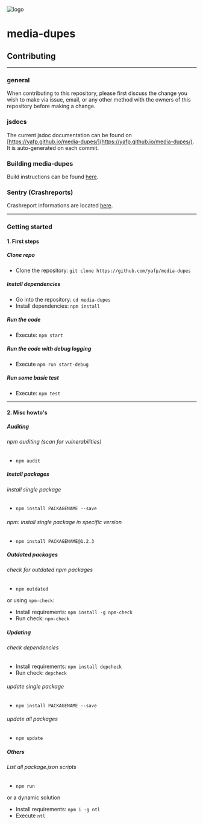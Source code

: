 ![logo](https://raw.githubusercontent.com/yafp/media-dupes/master/.github/images/logo/128x128.png)


# media-dupes
## Contributing

---

### general
When contributing to this repository, please first discuss the change you wish to make via issue,
email, or any other method with the owners of this repository before making a change.

### jsdocs
The current jsdoc documentation can be found on [https://yafp.github.io/media-dupes/](https://yafp.github.io/media-dupes/).
It is auto-generated on each commit.

### Building media-dupes
Build instructions can be found [here](BUILD.md).

### Sentry (Crashreports)
Crashreport informations are located [here](https://sentry.io/organizations/yafp/issues/?project=1847606).

---

### Getting started

#### 1. First steps

##### Clone repo
* Clone the repository: ```git clone https://github.com/yafp/media-dupes```

##### Install dependencies
* Go into the repository: ```cd media-dupes```
* Install dependencies: ```npm install```

##### Run the code
* Execute: ```npm start```

##### Run the code with debug logging
* Execute ```npm run start-debug```

##### Run some basic test
* Execute: ```npm test```

---

#### 2. Misc howto's

##### Auditing

###### npm auditing (scan for vulnerabilities)
* ```npm audit```

##### Install packages

###### install single package
* ```npm install PACKAGENAME --save```

###### npm: install single package in specific version
* ```npm install PACKAGENAME@1.2.3```


##### Outdated packages

###### check for outdated npm packages
* ```npm outdated```

or using ```npm-check```:

* Install requirements: ```npm install -g npm-check```
* Run check: ```npm-check```


##### Updating

###### check dependencies
* Install requirements: ```npm install depcheck```
* Run check: ```depcheck```

###### update single package
* ```npm install PACKAGENAME --save```

###### update all packages
* ```npm update```


##### Others
###### List all package.json scripts
* ```npm run```

or a dynamic solution

* Install requirements: ```npm i -g ntl```
* Execute ```ntl```
